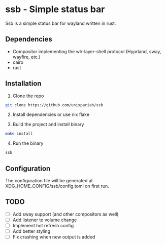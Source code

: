 # ssb - Simple status bar

Ssb is a simple status bar for wayland written in rust.

## Dependencies

- Compositor implementing the wlr-layer-shell protocol (Hyprland, sway, wayfire, etc.)
- cairo
- rust

## Installation

1. Clone the repo

```sh
git clone https://github.com/unixpariah/ssb
```

2. Install dependencies or use nix flake

3. Build the project and install binary

```sh
make install
```

4. Run the binary

```sh
ssb
```

## Configuration

The configuration file will be generated at XDG_HOME_CONFIG/ssb/config.toml on first run.

## TODO
- [ ] Add sway support (and other compositors as well)
- [ ] Add listener to volume change
- [ ] Implement hot refresh config
- [ ] Add better styling
- [ ] Fix crashing when new output is added
